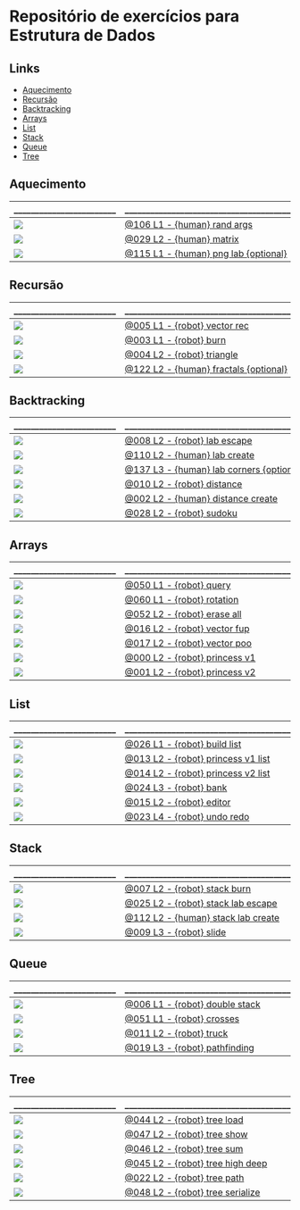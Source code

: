 
# Repositório de exercícios para Estrutura de Dados

## Links []()
<!--TOC_BEGIN-->
- [Aquecimento](#aquecimento)
- [Recursão](#recursão)
- [Backtracking](#backtracking)
- [Arrays](#arrays)
- [List](#list)
- [Stack](#stack)
- [Queue](#queue)
- [Tree](#tree)
<!--TOC_END-->


## Aquecimento
\________________________ | \_______________________________________________
------------------------- | ------------------------------------------------
![](base/106/.thumb.jpg) | [@106 L1 - {human} rand args](base/106/Readme.md)
![](base/029/.thumb.jpg) | [@029 L2 - {human} matrix](base/029/Readme.md)
![](base/115/.thumb.jpg) | [@115 L1 - {human} png lab {optional}](base/115/Readme.md)

## Recursão
\________________________ | \_______________________________________________
------------------------- | ------------------------------------------------
![](base/005/.thumb.jpg) | [@005 L1 - {robot} vector rec](base/005/Readme.md)
![](base/003/.thumb.jpg) | [@003 L1 - {robot} burn](base/003/Readme.md)
![](base/004/.thumb.jpg) | [@004 L2 - {robot} triangle](base/004/Readme.md)
![](base/122/.thumb.jpg) | [@122 L2 - {human} fractals {optional}](base/122/Readme.md)



## Backtracking
\________________________ | \_______________________________________________
------------------------- | ------------------------------------------------
![](base/008/.thumb.jpg) | [@008 L2 - {robot} lab escape](base/008/Readme.md)
![](base/110/.thumb.jpg) | [@110 L2 - {human} lab create](base/110/Readme.md)
![](base/137/.thumb.jpg) | [@137 L3 - {human} lab corners {optional}](base/137/Readme.md)
![](base/010/.thumb.jpg) | [@010 L2 - {robot} distance](base/010/Readme.md)
![](base/002/.thumb.jpg) | [@002 L2 - {human} distance create](base/002/Readme.md)
![](base/028/.thumb.jpg) | [@028 L2 - {robot} sudoku](base/028/Readme.md)


## Arrays
\________________________ | \_______________________________________________
------------------------- | ------------------------------------------------
![](base/050/.thumb.jpg) | [@050 L1 - {robot} query](base/050/Readme.md)
![](base/060/.thumb.jpg) | [@060 L1 - {robot} rotation](base/060/Readme.md)
![](base/052/.thumb.jpg) | [@052 L2 - {robot} erase all](base/052/Readme.md)
![](base/016/.thumb.jpg) | [@016 L2 - {robot} vector fup](base/016/Readme.md)
![](base/017/.thumb.jpg) | [@017 L2 - {robot} vector poo](base/017/Readme.md)
![](base/000/.thumb.jpg) | [@000 L2 - {robot} princess v1](base/000/Readme.md)
![](base/001/.thumb.jpg) | [@001 L2 - {robot} princess v2](base/001/Readme.md)

## List
\________________________ | \_______________________________________________
------------------------- | ------------------------------------------------
![](base/026/.thumb.jpg) | [@026 L1 - {robot} build list](base/026/Readme.md)
![](base/013/.thumb.jpg) | [@013 L2 - {robot} princess v1 list](base/013/Readme.md)
![](base/014/.thumb.jpg) | [@014 L2 - {robot} princess v2 list](base/014/Readme.md)
![](base/024/.thumb.jpg) | [@024 L3 - {robot} bank](base/024/Readme.md)
![](base/015/.thumb.jpg) | [@015 L2 - {robot} editor](base/015/Readme.md)
![](base/023/.thumb.jpg) | [@023 L4 - {robot} undo redo](base/023/Readme.md)

## Stack
\________________________ | \_______________________________________________
------------------------- | ------------------------------------------------
![](base/007/.thumb.jpg) | [@007 L2 - {robot} stack burn](base/007/Readme.md)
![](base/025/.thumb.jpg) | [@025 L2 - {robot} stack lab escape](base/025/Readme.md)
![](base/112/.thumb.jpg) | [@112 L2 - {human} stack lab create](base/112/Readme.md)
![](base/009/.thumb.jpg) | [@009 L3 - {robot} slide](base/009/Readme.md)

## Queue
\________________________ | \_______________________________________________
------------------------- | ------------------------------------------------
![](base/006/.thumb.jpg) | [@006 L1 - {robot} double stack](base/006/Readme.md)
![](base/051/.thumb.jpg) | [@051 L1 - {robot} crosses](base/051/Readme.md)
![](base/011/.thumb.jpg) | [@011 L2 - {robot} truck](base/011/Readme.md)
![](base/019/.thumb.jpg) | [@019 L3 - {robot} pathfinding](base/019/Readme.md)

## Tree
\________________________ | \_______________________________________________
------------------------- | ------------------------------------------------
![](base/044/.thumb.jpg) | [@044 L2 - {robot} tree load](base/044/Readme.md)
![](base/047/.thumb.jpg) | [@047 L2 - {robot} tree show](base/047/Readme.md)
![](base/046/.thumb.jpg) | [@046 L2 - {robot} tree sum](base/046/Readme.md)
![](base/045/.thumb.jpg) | [@045 L2 - {robot} tree high deep](base/045/Readme.md)
![](base/022/.thumb.jpg) | [@022 L2 - {robot} tree path](base/022/Readme.md)
![](base/048/.thumb.jpg) | [@048 L2 - {robot} tree serialize](base/048/Readme.md)
